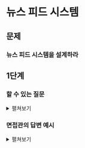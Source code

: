 # 뉴스 피드 시스템

## 문제

### 뉴스 피드 시스템을 설계하라

## 1단계

### 할 수 있는 질문

<details>
    <summary>펼쳐보기</summary>

1. 

</details>

### 면접관의 답변 예시

<details>
    <summary>펼쳐보기</summary>

1. 

</details>
